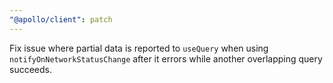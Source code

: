 ```yaml
---
"@apollo/client": patch
---
```


Fix issue where partial data is reported to `useQuery` when using `notifyOnNetworkStatusChange` after it errors while another overlapping query succeeds.
